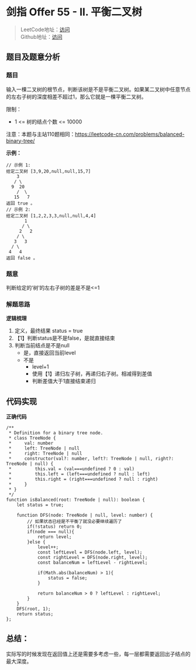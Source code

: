 # 剑指 Offer 55 - II. 平衡二叉树
> LeetCode地址：[访问](https://leetcode-cn.com/problems/ping-heng-er-cha-shu-lcof/) <br/>
> Github地址：[访问](/)
## 题目及题意分析

### 题目
输入一棵二叉树的根节点，判断该树是不是平衡二叉树。如果某二叉树中任意节点的左右子树的深度相差不超过1，那么它就是一棵平衡二叉树。

限制：
- 1 <= 树的结点个数 <= 10000

注意：本题与主站110题相同：https://leetcode-cn.com/problems/balanced-binary-tree/


**示例：**

```
// 示例 1:
给定二叉树 [3,9,20,null,null,15,7]
    3
   / \
  9  20
    /  \
   15   7
返回 true 。
// 示例 2:
给定二叉树 [1,2,2,3,3,null,null,4,4]
       1
      / \
     2   2
    / \
   3   3
  / \
 4   4
返回 false 。
```

### 题意

判断给定的‘树’的左右子树的差是不是<=1


### 解题思路


**逻辑梳理**

1. 定义，最终结果 status = true
2. 【1】判断status是不是false，是就直接结束
3. 判断当前结点是不是null
    - 是，直接返回当前level
    - 不是
        - level+1
        - 使用【1】递归左子树，再递归右子树。相减得到差值
        - 判断差值大于1直接结束递归

## 代码实现

**正确代码**

```
/**
 * Definition for a binary tree node.
 * class TreeNode {
 *     val: number
 *     left: TreeNode | null
 *     right: TreeNode | null
 *     constructor(val?: number, left?: TreeNode | null, right?: TreeNode | null) {
 *         this.val = (val===undefined ? 0 : val)
 *         this.left = (left===undefined ? null : left)
 *         this.right = (right===undefined ? null : right)
 *     }
 * }
 */
function isBalanced(root: TreeNode | null): boolean {
    let status = true;
    
    function DFS(node: TreeNode | null, level: number) {
        // 如果状态已经是不平衡了就没必要继续遍历了
        if(!status) return 0;
        if(node === null){
            return level;
        }else {
            level++;
            const leftLevel = DFS(node.left, level);
            const rightLevel = DFS(node.right, level);
            const balanceNum = leftLevel - rightLevel;
            
            if(Math.abs(balanceNum) > 1){
                status = false;
            }
            
            return balanceNum > 0 ? leftLevel : rightLevel;
        }
    }
    DFS(root, 1);
    return status;
};
```
## 总结：
实际写的时候发现在返回值上还是需要多考虑一些，每一层都需要返回出子结点的最大深度。
